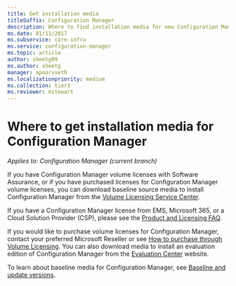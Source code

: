 ```yaml
---
title: Get installation media
titleSuffix: Configuration Manager
description: Where to find installation media for new Configuration Manager installations.
ms.date: 01/11/2017
ms.subservice: core-infra
ms.service: configuration-manager
ms.topic: article
author: sheetg09
ms.author: sheetg
manager: apoorvseth
ms.localizationpriority: medium
ms.collection: tier3
ms.reviewer: mstewart
---
```

# Where to get installation media for Configuration Manager

*Applies to: Configuration Manager (current branch)*

If you have Configuration Manager volume licenses with Software Assurance, or if you have purchased licenses for Configuration Manager volume licenses, you can download baseline source media to install Configuration Manager from the [Volume Licensing Service Center](https://www.microsoft.com/Licensing/servicecenter/default.aspx).

If you have a Configuration Manager license from EMS, Microsoft 365, or a Cloud Solution Provider (CSP), please see the [Product and Licensing FAQ](../../../understand/product-and-licensing-faq.yml#i-have-purchased-ems-or-microsoft-365-through-a-cloud-solution-provider--csp---do-i-have-rights-to-use-configuration-manager-).


If you would like to purchase volume licenses for Configuration Manager, contact your preferred Microsoft Reseller or see [How to purchase through Volume Licensing](https://www.microsoft.com/Licensing/how-to-buy/how-to-buy.aspx). You can also download media to install an evaluation edition of Configuration Manager from the [Evaluation Center](https://www.microsoft.com/evalcenter/download-microsoft-endpoint-configuration-manager) website.


<!--
> [!NOTE]
> The Evaluation Center is currently unavailable. As a workaround you can download the ConfigMgr 2203 Current Branch Eval exe here : ( https://aka.ms/MECM2203CB-Eval).
-->

To learn about baseline media for Configuration Manager, see [Baseline and update versions](../../manage/updates.md#bkmk_Baselines).
